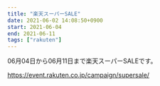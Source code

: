 ```yaml
---
title: "楽天スーパーSALE"
date: 2021-06-02 14:08:50+0900
start: 2021-06-04
end: 2021-06-11
tags: ["rakuten"]
---
```


06月04日から06月11日まで楽天スーパーSALEです。

https://event.rakuten.co.jp/campaign/supersale/
